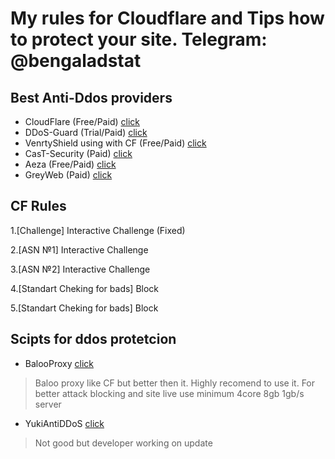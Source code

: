# My rules for Cloudflare and Tips how to protect your site. Telegram: @bengaladstat

## Best Anti-Ddos providers

- CloudFlare (Free/Paid) <a href="https://www.cloudflare.com/">click</a>	
- DDoS-Guard (Trial/Paid) <a href="https://ddos-guard.net/ru">click</a>	
- VenrtyShield using with CF (Free/Paid) <a href="https://ventryshield.net">click</a>
- CasT-Security (Paid) <a href="https://cast-security.ru/">click</a>
- Aeza (Free/Paid) <a href="https://aeza.net/protection">click</a>
- GreyWeb (Paid) <a href="https://my.greywebs.com/order/ddos">click</a>



## CF Rules
1.[Challenge] Interactive Challenge (Fixed)

2.[ASN №1] Interactive Challenge

3.[ASN №2] Interactive Challenge 

4.[Standart Cheking for bads] Block 

5.[Standart Cheking for bads] Block

## Scipts for ddos protetcion

- BalooProxy <a href="https://github.com/41Baloo/balooProxy">click</a>	
> Baloo proxy like CF but better then it. Highly recomend to use it.
For better attack blocking and site live use minimum 4core 8gb 1gb/s server
- YukiAntiDDoS <a href="http://github.com/yuk1c/antiddos">click</a>	
> Not good but developer working on update 
